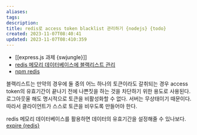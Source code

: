 ```yaml
---
aliases: 
tags: 
description:
title: redis로 access token blacklist 관리하기 {nodejs} {todo}
created: 2023-11-07T08:40:41
updated: 2023-11-07T08:410:359
---
```

- [[express.js 과제 {swjungle}]]
- [redis 메모리 데이터베이스에 블랙리스트 관리](https://velog.io/@boo105/Redis-%EB%A5%BC-%ED%86%B5%ED%95%9C-JWT-Blacklist-%EA%B5%AC%ED%98%84)
- [npm redis](https://www.npmjs.com/package/redis)

블랙리스트는 만약의 경우에 둘 중의 어느 하나의 토큰이라도 갈취되는 경우 access token의 유효기간이 끝나기 전에 나쁜짓을 하는 것을 차단하기 위한 용도로 사용된다. 로그아웃울 해도 명시적으로 토큰을 비활성화할 수 없다. 서버는 무상태이기 때문이다. 따라서 클라이언트가 스스로 토큰을 비우도록 만들어야 한다. 

redis 메모리 데이터베이스를 활용하면 데이터의 유효기간을 설정해줄 수 있나보다. [expire {redis}](https://redis.io/commands/expire/)

